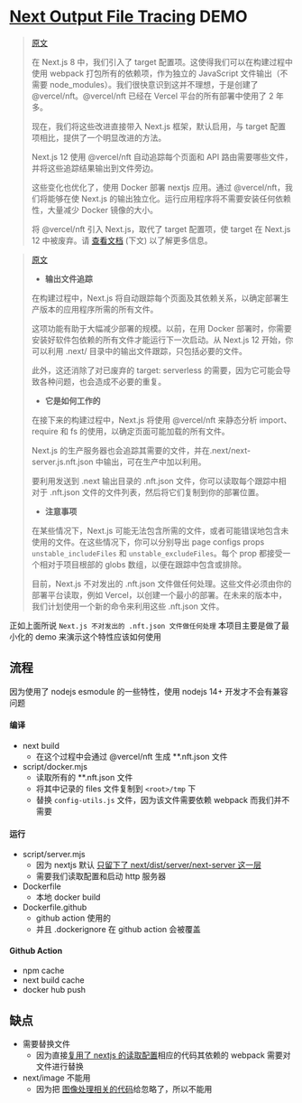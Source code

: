 # [Next Output File Tracing](https://nextjs.org/blog/next-12#output-file-tracing) DEMO

> [原文](https://nextjs.org/blog/next-12#output-file-tracing)
>
> 在 Next.js 8 中，我们引入了 target 配置项。这使得我们可以在构建过程中使用 webpack 打包所有的依赖项，作为独立的 JavaScript 文件输出（不需要 node_modules）。我们很快意识到这并不理想，于是创建了@vercel/nft。@vercel/nft 已经在 Vercel 平台的所有部署中使用了 2 年多。
>
> 现在，我们将这些改进直接带入 Next.js 框架，默认启用，与 target 配置项相比，提供了一个明显改进的方法。
>
> Next.js 12 使用 @vercel/nft 自动追踪每个页面和 API 路由需要哪些文件，并将这些追踪结果输出到文件旁边。
>
> 这些变化也优化了，使用 Docker 部署 nextjs 应用。通过 @vercel/nft，我们将能够在使 Next.js 的输出独立化。运行应用程序将不需要安装任何依赖性，大量减少 Docker 镜像的大小。
>
> 将 @vercel/nft 引入 Next.js，取代了 target 配置项，使 target 在 Next.js 12 中被废弃。请 [查看文档](https://nextjs.org/docs/advanced-features/output-file-tracing) (下文) 以了解更多信息。

> [原文](https://nextjs.org/docs/advanced-features/output-file-tracing)
>
> - **输出文件追踪**
>
> 在构建过程中，Next.js 将自动跟踪每个页面及其依赖关系，以确定部署生产版本的应用程序所需的所有文件。
>
> 这项功能有助于大幅减少部署的规模。以前，在用 Docker 部署时，你需要安装好软件包依赖的所有文件才能运行下一次启动。从 Next.js 12 开始，你可以利用 .next/ 目录中的输出文件跟踪，只包括必要的文件。
>
> 此外，这还消除了对已废弃的 target: serverless 的需要，因为它可能会导致各种问题，也会造成不必要的重复。
>
> - **它是如何工作的**
>
> 在接下来的构建过程中，Next.js 将使用 @vercel/nft 来静态分析 import、require 和 fs 的使用，以确定页面可能加载的所有文件。
>
> Next.js 的生产服务器也会追踪其需要的文件，并在.next/next-server.js.nft.json 中输出，可在生产中加以利用。
>
> 要利用发送到 .next 输出目录的 .nft.json 文件，你可以读取每个跟踪中相对于 .nft.json 文件的文件列表，然后将它们复制到你的部署位置。
>
> - **注意事项**
>
> 在某些情况下，Next.js 可能无法包含所需的文件，或者可能错误地包含未使用的文件。在这些情况下，你可以分别导出 page configs props `unstable_includeFiles` 和 `unstable_excludeFiles`。每个 prop 都接受一个相对于项目根部的 globs 数组，以便在跟踪中包含或排除。
>
> 目前，Next.js 不对发出的 .nft.json 文件做任何处理。这些文件必须由你的部署平台读取，例如 Vercel，以创建一个最小的部署。在未来的版本中，我们计划使用一个新的命令来利用这些 .nft.json 文件。

正如上面所说 `Next.js 不对发出的 .nft.json 文件做任何处理` 本项目主要是做了最小化的 demo 来演示这个特性应该如何使用

## 流程

因为使用了 nodejs esmodule 的一些特性，使用 nodejs 14+ 开发才不会有兼容问题

#### 编译

- next build
  - 在这个过程中会通过 @vercel/nft 生成 \*\*.nft.json 文件
- script/docker.mjs
  - 读取所有的 \*\*.nft.json 文件
  - 将其中记录的 files 文件复制到 `<root>/tmp` 下
  - 替换 `config-utils.js` 文件，因为该文件需要依赖 webpack 而我们并不需要

#### 运行

- script/server.mjs
  - 因为 nextjs 默认 [只留下了 next/dist/server/next-server 这一层](https://github.com/vercel/next.js/blob/95607130a080b2488e9ae12b0b88304506559c0c/packages/next/build/index.ts#L1207)
  - 需要我们读取配置和启动 http 服务器
- Dockerfile
  - 本地 docker build
- Dockerfile.github
  - github action 使用的
  - 并且 .dockerignore 在 github action 会被覆盖

#### Github Action

- npm cache
- next build cache
- docker hub push

## 缺点

- 需要替换文件
  - 因为直接[复用了 nextjs 的读取配置](https://github.com/vercel/next.js/blob/95607130a0/packages/next/server/config.ts#L532)相应的代码其依赖的 webpack 需要对文件进行替换
- next/image 不能用
  - 因为把 [图像处理相关的代码](https://github.com/vercel/next.js/blob/95607130a080b2488e9ae12b0b88304506559c0c/packages/next/build/index.ts#L1213)给忽略了，所以不能用
